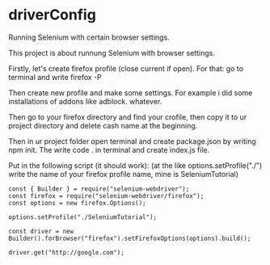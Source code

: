 # driverConfig
Running Selenium with certain browser settings.

This project is about runnung Selenium with browser settings. 

Firstly, let's create firefox profile (close current if open).
For that: go to terminal and write firefox -P

Then create new profile and make some settings. For example i did some installations of addons like adblock. whatever.

Then go to your firefox directory and find your crofile, then copy it to ur project directory and delete cash name at the beginning. 

Then in ur project folder open terminal and create package.json by writing npm init.
The write code . in terminal and create index.js file.

Put in the following script (it should work):
(at the like options.setProfile("./") write the name of your firefox profile name, mine is SeleniumTutorial)

```
const { Builder } = require("selenium-webdriver");
const firefox = require("selenium-webdriver/firefox");
const options = new firefox.Options();

options.setProfile("./SeleniumTutorial");

const driver = new Builder().forBrowser("firefox").setFirefoxOptions(options).build();

driver.get("http://google.com");
```


